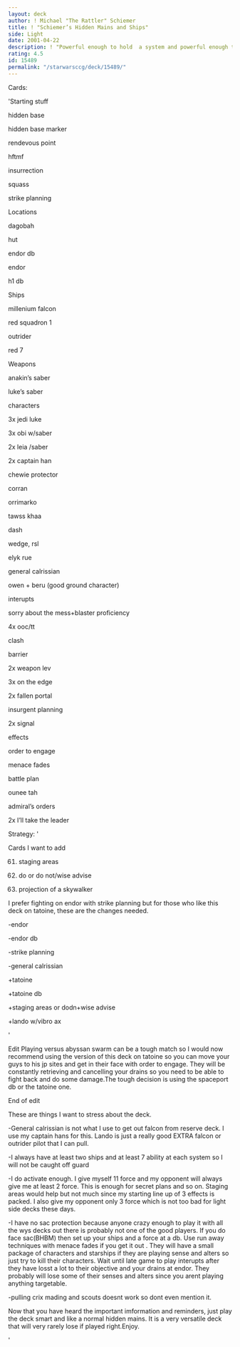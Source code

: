 ```yaml
---
layout: deck
author: ! Michael "The Rattler" Schiemer
title: ! "Schiemer’s Hidden Mains and Ships"
side: Light
date: 2001-04-22
description: ! "Powerful enough to hold  a system and powerful enough to hold a site, just sit back with menace fades and battle plan and take your opponents drains of 1. I mean, you’re gonna retrieve it anyways"
rating: 4.5
id: 15489
permalink: "/starwarsccg/deck/15489/"
---
```

Cards: 

'Starting stuff


hidden base

hidden base marker

rendevous point

hftmf

insurrection

squass

strike planning


Locations


dagobah

hut

endor db

endor

h1 db


Ships

millenium falcon

red squadron 1

outrider

red 7


Weapons

anakin’s saber

luke’s saber



characters


3x jedi luke

3x obi w/saber

2x leia /saber

2x captain han

chewie protector

corran

orrimarko

tawss khaa

dash

wedge, rsl

elyk rue

general calrissian

owen + beru (good ground character)


interupts

sorry about the mess+blaster proficiency

4x ooc/tt

clash

barrier

2x weapon lev

3x on the edge

2x fallen portal

insurgent planning

2x signal


effects

order to engage

menace fades

battle plan

ounee tah


admiral’s orders

2x I’ll take the leader


Strategy: '


Cards I want to add

61. staging areas

62. do or do not/wise advise

63. projection of a skywalker


I prefer fighting on endor with strike planning but for those who like this deck on tatoine, these are the changes needed.


-endor

-endor db

-strike planning

-general calrissian


+tatoine

+tatoine db

+staging areas or dodn+wise advise

+lando w/vibro ax



'

Edit Playing versus abyssan swarm can be a tough match so I would now recommend using the version of this deck on tatoine so you can move your guys to his jp sites and get in their face with order to engage. They will be constantly retrieving and cancelling your  drains so you need to be able to fight back and do some damage.The tough decision is using the spaceport db or the tatoine one.


End of edit


These are things I want to stress about the deck.


-General calrissian is not what I use to get out falcon from reserve deck. I use my captain hans for this. Lando is just a really good EXTRA falcon or outrider pilot that I can pull.


-I always have at least two ships and at least 7 ability at each system so I will not be caught off guard


-I do activate enough. I give myself 11 force and my opponent will always give me at least 2 force. This is enough for secret plans and so on. Staging areas would help but not much since my starting line up of 3 effects is packed. I also give my opponent only 3 force which is not too bad for light side decks these days.


-I have no sac protection because anyone crazy enough to play it with all the wys decks out there is probably not one of the good players. If you do face sac(BHBM) then set up your ships and a force at a db. Use run away techniques with menace fades if you get it out . They will have a small package of characters and starships if they are playing sense and alters so just try to kill their characters. Wait until late game to play interupts after they have losst a lot to their objective and your drains at endor. They probably will lose some of their   senses and alters since you arent playing anything targetable. 


-pulling crix mading and scouts doesnt work so dont even mention it.


Now that you have heard the important imformation and reminders, just play the deck smart and like a normal hidden mains. It is a very versatile deck that will very rarely lose if played right.Enjoy.












































































'
